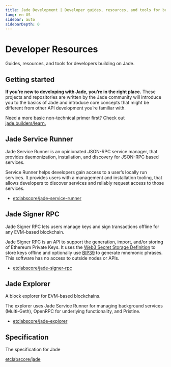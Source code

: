 ```yaml
---
title: Jade Development | Developer guides, resources, and tools for building on Jade
lang: en-US
sidebar: auto
sidebarDepth: 0
---
```


# Developer Resources

<div class="featured">Guides, resources, and tools for developers building on Jade.</div>

## Getting started

**If you’re new to developing with Jade, you’re in the right place.** These projects and repositories are written by the Jade community will introduce you to the basics of Jade and introduce core concepts that might be different from other API development you’re familiar with.

Need a more basic non-technical primer first? Check out [jade.builders/learn.](/learn/)

## Jade Service Runner

Jade Service Runner is an opinionated JSON-RPC service manager, that provides daemonization, installation, and discovery for JSON-RPC based services.

Service Runner helps developers gain access to a user’s locally run services. It provides users with a management and installation tooling, that allows developers to discover services and reliably request access to those services.

- [etclabscore/jade-service-runner](https://github.com/etclabscore/jade-service-runner)

## Jade Signer RPC

Jade Signer RPC lets users manage keys and sign transactions offline for any EVM-based blockchain.

Jade Signer RPC is an API to support the generation, import, and/or storing of Ethereum Private Keys. It uses the [Web3 Secret Storage Definition](https://github.com/ethereumproject/wiki/wiki/Web3-Secret-Storage-Definition) to store keys offline and optionally use [BIP39](https://github.com/bitcoin/bips/blob/master/bip-0039.mediawiki) to generate mnemonic phrases. This software has no access to outside nodes or APIs.

- [etclabscore/jade-signer-rpc](https://github.com/etclabscore/jade-signer-rpc)

## Jade Explorer

A block explorer for EVM-based blockchains.

The explorer uses Jade Service Runner for managing background services (Multi-Geth), OpenRPC for underlying functionality, and Pristine.

- [etclabscore/jade-explorer](https://github.com/etclabscore/jade-explorer)

## Specification

The specification for Jade

[etclabscore/jade](https://github.com/etclabscore/jade)

